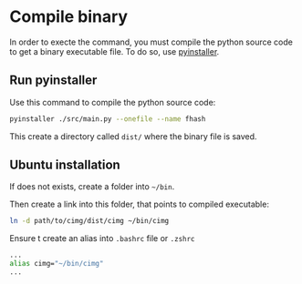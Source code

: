# Compile binary

In order to execte the command, you must compile the python source code to get a binary executable file.
To do so,  use [pyinstaller](https://pyinstaller.org/en/stable/).

## Run pyinstaller

Use this command to compile the python source code:

```bash
pyinstaller ./src/main.py --onefile --name fhash
```

This create a directory called `dist/` where the binary file is saved.

## Ubuntu installation

If does not  exists,  create a folder into `~/bin`.

Then create a link into this folder, that points to compiled executable:

```bash
ln -d path/to/cimg/dist/cimg ~/bin/cimg
```

Ensure t create an alias into `.bashrc` file or `.zshrc` 

```bash
...
alias cimg="~/bin/cimg"
...
```

